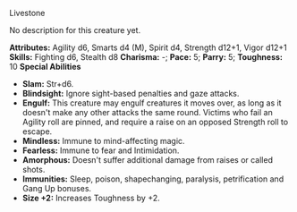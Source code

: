 Livestone

No description for this creature yet.

**Attributes:** Agility d6, Smarts d4 (M), Spirit d4, Strength d12+1,
Vigor d12+1
**Skills:** Fighting d6, Stealth d8
**Charisma:** -; **Pace:** 5; **Parry:** 5; **Toughness:** 10
**Special Abilities**
- **Slam:** Str+d6.
- **Blindsight:** Ignore sight-based penalties and gaze attacks.
- **Engulf:** This creature may engulf creatures it moves over, as long
as it doesn't make any other attacks the same round. Victims who fail
an Agility roll are pinned, and require a raise on an opposed Strength
roll to escape.
- **Mindless:** Immune to mind-affecting magic.
- **Fearless:** Immune to fear and Intimidation.
- **Amorphous:** Doesn't suffer additional damage from raises or called
shots.
- **Immunities:** Sleep, poison, shapechanging, paralysis, petrification
and Gang Up bonuses.
- **Size +2:** Increases Toughness by +2.

